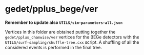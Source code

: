 # gedet/pplus_bege/ver
**Remember to update also `UTILS/sim-parameters-all.json`**

Vertices in this folder are obtained putting together the `gedet/pplus_chanwise/ver` vertices for the BEGe detectors with the `UTILS/surf-sampling/shuffle-tree.cxx` script. A shuffling of all the considered events is performed in the final tree.
